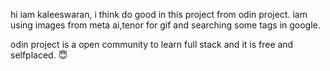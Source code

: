 hi iam kaleeswaran,
i think do good in this project from odin project.
iam using images from meta ai,tenor for gif and searching some tags in google.


odin project is a open community to learn full stack and it is free and selfplaced.
😇